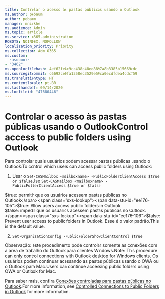 ```yaml
---
title: Controlar o acesso às pastas públicas usando o Outlook
ms.author: pebaum
author: pebaum
manager: mnirkhe
ms.audience: Admin
ms.topic: article
ms.service: o365-administration
ROBOTS: NOINDEX, NOFOLLOW
localization_priority: Priority
ms.collection: Adm_O365
ms.custom:
- "3500007"
- "3462"
ms.openlocfilehash: 4ef62fe8c9cc438c48ed8897a8b3385b15669cdc
ms.sourcegitcommit: c6692ce0fa1358ec3529e59ca0ecdfdea4cdc759
ms.translationtype: HT
ms.contentlocale: pt-BR
ms.lasthandoff: 09/14/2020
ms.locfileid: "47680446"
---
```

# <a name="control-access-to-public-folders-using-outlook"></a><span data-ttu-id="ee176-102">Controlar o acesso às pastas públicas usando o Outlook</span><span class="sxs-lookup"><span data-stu-id="ee176-102">Control access to public folders using Outlook</span></span>

<span data-ttu-id="ee176-103">Para controlar quais usuários podem acessar pastas públicas usando o Outlook:</span><span class="sxs-lookup"><span data-stu-id="ee176-103">To control which users can access public folders using Outlook:</span></span>

1. <span data-ttu-id="ee176-104">Usar o `Set-CASMailbox <mailboxname> -PublicFolderClientAccess $true or $false`</span><span class="sxs-lookup"><span data-stu-id="ee176-104">Use `Set-CASMailbox <mailboxname> -PublicFolderClientAccess $true or $false`</span></span>

<span data-ttu-id="ee176-105">$true: permitir que os usuários acessem pastas públicas no Outlook</span><span class="sxs-lookup"><span data-stu-id="ee176-105">$true: Allow users access public folders in Outlook</span></span>  
<span data-ttu-id="ee176-106">$false: impedir que os usuários acessem pastas públicas no Outlook.</span><span class="sxs-lookup"><span data-stu-id="ee176-106">$false: Prevent user access to public folders in Outlook.</span></span> <span data-ttu-id="ee176-107">Esse é o valor padrão.</span><span class="sxs-lookup"><span data-stu-id="ee176-107">This is the default value.</span></span>  

2. `Set-OrganizationConfig -PublicFolderShowClientControl $true`

<span data-ttu-id="ee176-108">Observação: este procedimento pode controlar somente as conexões com a área de trabalho do Outlook para clientes Windows.</span><span class="sxs-lookup"><span data-stu-id="ee176-108">Note: This procedure can only control connections with Outlook desktop for Windows clients.</span></span> <span data-ttu-id="ee176-109">Os usuários podem continuar acessando as pastas públicas usando o OWA ou o Outlook para Mac.</span><span class="sxs-lookup"><span data-stu-id="ee176-109">Users can continue accessing public folders using OWA or Outlook for Mac.</span></span>

<span data-ttu-id="ee176-110">Para saber mais, confira [Conexões controladas para pastas públicas no Outlook](https://aka.ms/controlpf).</span><span class="sxs-lookup"><span data-stu-id="ee176-110">For more information, see [Controlled Connections to Public Folders in Outlook](https://aka.ms/controlpf) for more information.</span></span>
